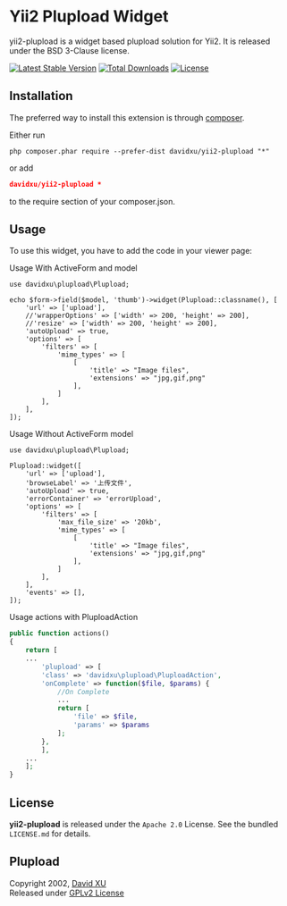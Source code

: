 # Yii2 Plupload Widget

yii2-plupload is a widget based plupload solution for Yii2. It is released under the BSD 3-Clause license.

[![Latest Stable Version](https://poser.pugx.org/davidxu/yii2-plupload/v/stable.png)](https://packagist.org/packages/davidxu/yii2-plupload)
[![Total Downloads](https://poser.pugx.org/davidxu/yii2-plupload/downloads.png)](https://packagist.org/packages/davidxu/yii2-plupload)
[![License](https://poser.pugx.org/davidxu/yii2-plupload/license.png)](https://packagist.org/packages/davidxu/yii2-plupload)


## Installation

The preferred way to install this extension is through [composer](http://getcomposer.org/download/).

Either run

```
php composer.phar require --prefer-dist davidxu/yii2-plupload "*"
```

or add

```json
davidxu/yii2-plupload *
```

to the require section of your composer.json.

## Usage

To use this widget, you have to add the code in your viewer page:

Usage With ActiveForm and model

```
use davidxu\plupload\Plupload;

echo $form->field($model, 'thumb')->widget(Plupload::classname(), [
    'url' => ['upload'],
    //'wrapperOptions' => ['width' => 200, 'height' => 200],
    //'resize' => ['width' => 200, 'height' => 200],
    'autoUpload' => true,
    'options' => [
        'filters' => [
            'mime_types' => [
                [
                    'title' => "Image files",
                    'extensions' => "jpg,gif,png"
                ],
            ]
        ],
    ],
]);
```

Usage Without ActiveForm model

```
use davidxu\plupload\Plupload;

Plupload::widget([
    'url' => ['upload'],
    'browseLabel' => '上传文件',
    'autoUpload' => true,
    'errorContainer' => 'errorUpload',
    'options' => [
        'filters' => [
            'max_file_size' => '20kb',
            'mime_types' => [
                [
                    'title' => "Image files",
                    'extensions' => "jpg,gif,png"
                ],
            ]
        ],
    ],
    'events' => [],
]);
```

Usage actions with PluploadAction

```php
public function actions()
{
    return [
	...
        'plupload' => [
	    'class' => 'davidxu\plupload\PluploadAction',
	    'onComplete' => function($file, $params) {
	        //On Complete
		    ...
	        return [
	            'file' => $file,
	            'params' => $params
	        ];
	    },
	    ],
	...
    ];
}
```


## License

**yii2-plupload** is released under the `Apache 2.0` License. See the bundled `LICENSE.md` for details.


## Plupload

Copyright 2002, [David XU](https://davidxuuts.github.com/)  
Released under [GPLv2 License](https://github.com/moxiecode/plupload/blob/master/license.txt)